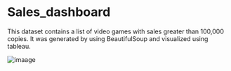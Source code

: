 # Sales_dashboard
This dataset contains a list of video games with sales greater than 100,000 copies. It was generated by using BeautifulSoup and visualized using tableau.

![imaage]()

